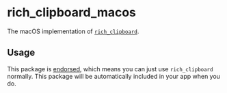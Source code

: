 # rich_clipboard_macos

The macOS implementation of [`rich_clipboard`][1].

## Usage

This package is [endorsed][2], which means you can just use `rich_clipboard`
normally. This package will be automatically included in your app when you do.

[1]: https://pub.dev/packages/rich_clipboar
[2]: https://flutter.dev/docs/development/packages-and-plugins/developing-packages#endorsed-federated-plugin